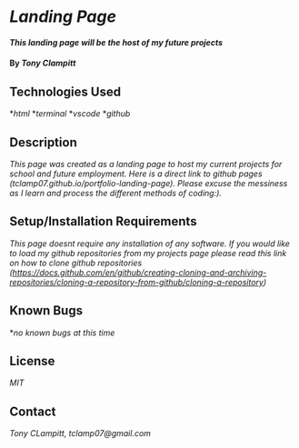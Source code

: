 # _Landing Page_

#### _This landing page will be the host of my future projects_

#### By _**Tony Clampitt**_

## Technologies Used
*_html_
*_terminal_
*_vscode_
*_github_

## Description
_This page was created as a landing page to host my current projects for school and future employment.  Here is a direct link to github pages (tclamp07.github.io/portfolio-landing-page).  Please excuse the messiness as I learn and process the different methods of coding:)._

## Setup/Installation Requirements
_This page doesnt require any installation of any software.  If you would like to load my github repositories from my projects page please read this link on how to clone github repositories (https://docs.github.com/en/github/creating-cloning-and-archiving-repositories/cloning-a-repository-from-github/cloning-a-repository)_

## Known Bugs
*_no known bugs at this time_

## License
_MIT_

## Contact
_Tony CLampitt, tclamp07@gmail.com_